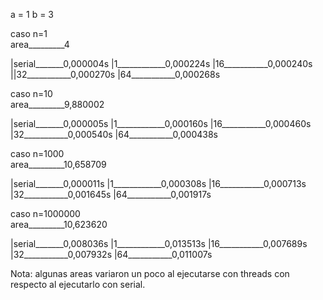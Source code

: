 a = 1
b = 3

caso n=1		       
area_________4		    

|serial_______0,000004s
|1____________0,000224s
|16___________0,000240s
||32___________0,000270s
|64___________0,000268s

caso n=10		       
area_________9,880002

|serial_______0,000005s
|1____________0,000160s
|16___________0,000460s
|32___________0,000540s
|64___________0,000438s

caso n=1000		       
area_________10,658709		    

|serial_______0,000011s
|1____________0,000308s
|16___________0,000713s
|32___________0,001645s
|64___________0,001917s

caso n=1000000		       
area_________10,623620

|serial_______0,008036s
|1____________0,013513s
|16___________0,007689s
|32___________0,007932s
|64___________0,011007s
		      	     	     	     	     	     

Nota: algunas areas variaron un poco al ejecutarse con threads con respecto al ejecutarlo con serial.
